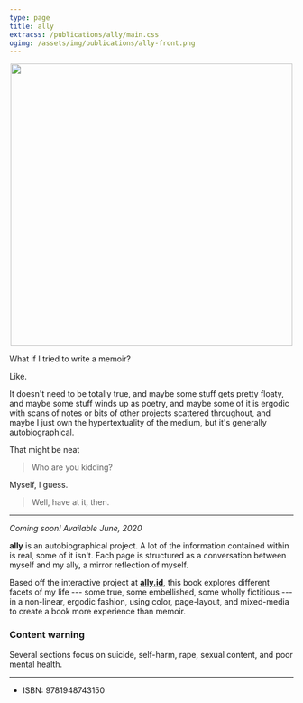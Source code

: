 ```yaml
---
type: page
title: ally
extracss: /publications/ally/main.css
ogimg: /assets/img/publications/ally-front.png
---
```


<img src="/assets/img/publications/ally-front.jpg" style="margin: 0 auto; display: block; width: 500px; max-width: 100%;" />

What if I tried to write a memoir?

Like.

It doesn't need to be totally true, and maybe some stuff gets pretty floaty, and maybe some stuff winds up as poetry, and maybe some of it is ergodic with scans of notes or bits of other projects scattered throughout, and maybe I just own the hypertextuality of the medium, but it's generally autobiographical.

That might be neat

> Who are you kidding?

Myself, I guess.

> Well, have at it, then.

-----

*Coming soon! Available June, 2020*

**ally** is an autobiographical project. A lot of the information contained within is real, some of it isn't. Each page is structured as a conversation between myself and my ally, a mirror reflection of myself.

Based off the interactive project at [**ally.id**](ally.id), this book explores different facets of my life --- some true, some embellished, some wholly fictitious --- in a non-linear, ergodic fashion, using color, page-layout, and mixed-media to create a book more experience than memoir.

### Content warning

Several sections focus on suicide, self-harm, rape, sexual content, and poor mental health.

-----

* ISBN: 9781948743150
